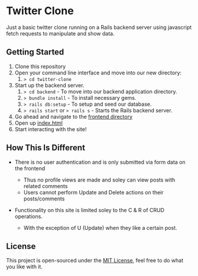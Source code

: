 # Twitter Clone
Just a basic twitter clone running on a Rails backend server using javascript fetch requests to manipulate and show data.

## Getting Started

1. Clone this repository
2. Open your command line interface and move into our new directory:
   1. `> cd twitter-clone`
3. Start up the backend server.
   1. `> cd backend` - To move into our backend application directory.
   2. `> bundle install` - To install necessary gems.
   3. `> rails db:setup` - To setup and seed our database.
   4. `> rails start` or `> rails s` - Starts the Rails backend server.
4. Go ahead and navigate to the [frontend directory](/frontend)  
5. Open up [index.html](/frontend/index.html)
6. Start interacting with the site!


## How This Is Different
* There is no user authentication and is only submitted via form data on the frontend
    * Thus no profile views are made and soley can view posts with related comments
    * Users cannot perform Update and Delete actions on their posts/comments
    
* Functionality on this site is limited soley to the C & R of CRUD operations.
    * With the exception of U (Update) when they like a certain post.
    
## License
This project is open-sourced under the [MIT License](/LICENSE), feel free to do what you like with it.